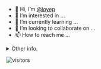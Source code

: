 - 👋 Hi, I’m [@loyep](https://github.com/loyep)
- 👀 I’m interested in ...
- 🌱 I’m currently learning ...
- 💞️ I’m looking to collaborate on ...
- 📫 How to reach me ...

<details>
  <summary>Other info.</summary>
  <br>

<!--START_SECTION:waka-->

```txt
TypeScript       19 mins         ██████████████░░░░░░░░░░░   56.23 %
JSON             12 mins         ████████▓░░░░░░░░░░░░░░░░   34.05 %
YAML             2 mins          ██░░░░░░░░░░░░░░░░░░░░░░░   08.26 %
Git Config       0 secs          ▒░░░░░░░░░░░░░░░░░░░░░░░░   01.16 %
.env file        0 secs          ░░░░░░░░░░░░░░░░░░░░░░░░░   00.23 %
```

<!--END_SECTION:waka-->

</details>

![visitors](https://visitor-badge.glitch.me/badge?page_id=loyep.loyep)
